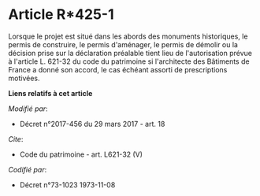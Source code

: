 # Article R*425-1

Lorsque le projet est situé dans les abords des monuments historiques, le permis de construire, le permis d'aménager, le
permis de démolir ou la décision prise sur la déclaration préalable tient lieu de l'autorisation prévue à l'article L. 621-32
du code du patrimoine si l'architecte des Bâtiments de France a donné son accord, le cas échéant assorti de prescriptions
motivées.

**Liens relatifs à cet article**

_Modifié par_:

  - Décret n°2017-456 du 29 mars 2017 - art. 18

_Cite_:

  - Code du patrimoine - art. L621-32 (V)

_Codifié par_:

  - Décret n°73-1023 1973-11-08
